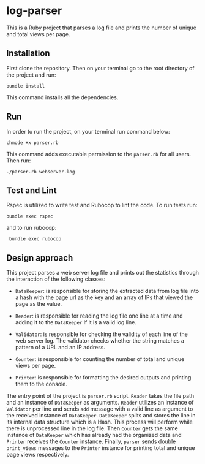 # log-parser

This is a Ruby project that parses a log file and prints the number of unique and total views per page.

## Installation

First clone the repository. Then on your terminal go to the root directory of the project and run:

```
bundle install
```

This command installs all the dependencies.

## Run

In order to run the project, on your terminal run command below:

```
chmode +x parser.rb
```
This command adds executable permission to the `parser.rb` for all users. Then run:

```
./parser.rb webserver.log
```

## Test and Lint

Rspec is utilized to write test and Rubocop to lint the code. To run
tests run:

```
bundle exec rspec
```

and to run rubocop:

```
 bundle exec rubocop
```

## Design approach
This project parses a web server log file and prints out the statistics through the interaction of the following classes:

* `DataKeeper`: is responsible for storing the extracted data from log file into a hash with the page url as the key and an array of IPs that viewed the page as the value.

* `Reader`: is responsible for reading the log file one line at a time and adding it to the `DataKeeper` if it is a valid log line.

* `Validator`: is responsible for checking the validity of each line of the web server log. The validator checks whether the string matches a pattern of a URL and an IP address.

* `Counter`: is responsible for counting the number of total and unique views per page.

* `Printer`: is responsible for formatting the desired outputs and printing them to the console.


The entry point of the project is `parser.rb` script. `Reader` takes the file path and an instance of `DataKeeper` as arguments. `Reader` utilizes an instance of `Validator` per line and sends `add` message with a valid line as argument to the received instance of `DataKeeper`. `DataKeeper` splits and stores the line in its internal data structure which is a Hash. This process will perform while there is unprocessed line in the log file.
Then `Counter` gets the same instance of `DataKeeper` which has already had the organized data and `Printer` receives the `Counter` instance.
Finally, `parser` sends double `print_views` messages to the `Printer` instance for printing total and unique page views respectively.

